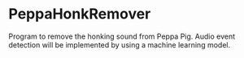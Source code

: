 # PeppaHonkRemover
Program to remove the honking sound from Peppa Pig. Audio event detection will be implemented by using a machine learning model. 
